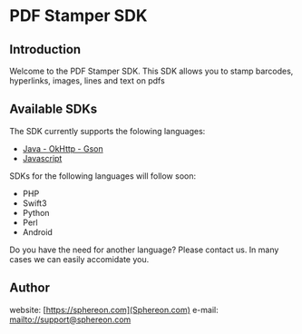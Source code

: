 # PDF Stamper SDK

## Introduction

Welcome to the PDF Stamper SDK. This SDK allows you to stamp barcodes, hyperlinks, images, lines and text on pdfs

## Available SDKs

The SDK currently supports the folowing languages:
 * [Java - OkHttp - Gson](java8-okhttp-gson)
 * [Javascript](javascript)
 
SDKs for the following languages will follow soon:
 * PHP
 * Swift3
 * Python
 * Perl
 * Android
 
Do you have the need for another language? Please contact us. In many cases we can easily accomidate you.

## Author
website: [https://sphereon.com](Sphereon.com)
e-mail: [mailto://support@sphereon.com](support@sphereon.com)

